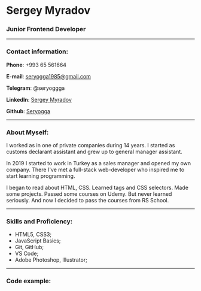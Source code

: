 # Sergey Myradov

### Junior Frontend Developer
******
### Contact information:
**Phone**: +993 65 561664

**E-mail**: seryogga1985@gmail.com

**Telegram**: @seryoggga

**LinkedIn**: [Sergey Myradov](https://www.linkedin.com/in/sergey-myradov/)

**Github**: [Seryogga](https://github.com/Seryogga)

******
### About Myself:
I worked as in one of private companies during 14 years. I started as customs declarant assistant and grew up to general manager assistant. 

In 2019 I started to work in Turkey as a sales manager and opened my own company. There I've met a full-stack web-developer who inspired me to start learning programming. 

I began to read about HTML, CSS. Learned tags and CSS selectors. Made some projects. Passed some courses on Udemy. But never learned seriously. And now I decided to pass the courses from RS School. 

******
### Skills and Proficiency:
* HTML5, CSS3;
* JavaScript Basics;
* Git, GitHub;
* VS Code; 
* Adobe Photoshop, Illustrator;

******
### Code example:
